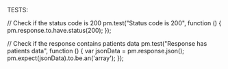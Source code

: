 TESTS:

// Check if the status code is 200
pm.test("Status code is 200", function () {
    pm.response.to.have.status(200);
});

// Check if the response contains patients data
pm.test("Response has patients data", function () {
    var jsonData = pm.response.json();
    pm.expect(jsonData).to.be.an('array');
});
